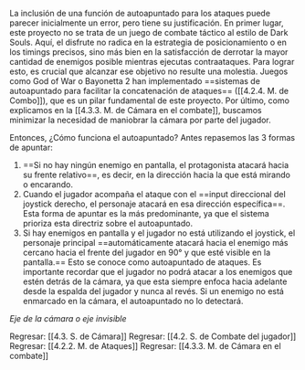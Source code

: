 
La inclusión de una función de autoapuntado para los ataques puede parecer inicialmente un error, pero tiene su justificación. En primer lugar, este proyecto no se trata de un juego de combate táctico al estilo de Dark Souls. Aquí, el disfrute no radica en la estrategia de posicionamiento o en los timings precisos, sino más bien en la satisfacción de derrotar la mayor cantidad de enemigos posible mientras ejecutas contraataques. Para lograr esto, es crucial que alcanzar ese objetivo no resulte una molestia. Juegos como God of War o Bayonetta 2 han implementado ==sistemas de autoapuntado para facilitar la concatenación de ataques== ([[4.2.4. M. de Combo]]), que es un pilar fundamental de este proyecto. Por último, como explicamos en la [[4.3.3. M. de Cámara en el combate]], buscamos minimizar la necesidad de maniobrar la cámara por parte del jugador.

Entonces, ¿Cómo funciona el autoapuntado? Antes repasemos las 3 formas de apuntar:

1. ==Si no hay ningún enemigo en pantalla, el protagonista atacará hacia su frente relativo==, es decir, en la dirección hacia la que está mirando o encarando.
2. Cuando el jugador acompaña el ataque con el ==input direccional del joystick derecho, el personaje atacará en esa dirección específica==. Esta forma de apuntar es la más predominante, ya que el sistema prioriza esta directriz sobre el autoapuntado.
3. Si hay enemigos en pantalla y el jugador no está utilizando el joystick, el personaje principal ==automáticamente atacará hacia el enemigo más cercano hacia el frente del jugador en 90° y que esté visible en la pantalla.== Esto se conoce como autoapuntado de ataques. Es importante recordar que el jugador no podrá atacar a los enemigos que estén detrás de la cámara, ya que esta siempre enfoca hacia adelante desde la espalda del jugador y nunca al revés. Si un enemigo no está enmarcado en la cámara, el autoapuntado no lo detectará.

*Eje de la cámara o eje invisible*


Regresar: [[4.3. S. de Cámara]]
Regresar: [[4.2. S. de Combate del jugador]]
Regresar: [[4.2.2. M. de Ataques]]
Regresar: [[4.3.3. M. de Cámara en el combate]]